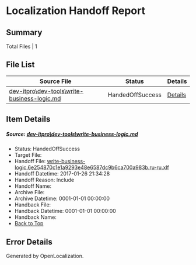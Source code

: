 # <a name='report-top'></a> Localization Handoff Report

## Summary
 Total Files | 1

## File List
 Source File | Status | Details 
 ----------- | ------ | ------- 
 [dev-itpro\dev-tools\write-business-logic.md](https://github.com/OpenLocalizationTestOrg/AX-Docs-Sandbox/blob/4ea3528516b3132879b47be8e44630272131b42d/dev-itpro/dev-tools/write-business-logic.md) | HandedOffSuccess | [Details](#5bb5c66993555b4f681b15ca4bcc6e305d1e749f1058)

## Item Details
##### <a name='5bb5c66993555b4f681b15ca4bcc6e305d1e749f1058'></a> Source: [dev-itpro\dev-tools\write-business-logic.md](https://github.com/OpenLocalizationTestOrg/AX-Docs-Sandbox/blob/4ea3528516b3132879b47be8e44630272131b42d/dev-itpro/dev-tools/write-business-logic.md)
* Status: HandedOffSuccess
* Target File: 
* Handoff File: [write-business-logic.6e254870c1e1a9293e48e6587dc9b6ca700a983b.ru-ru.xlf](https://github.com/OpenLocalizationTestOrg/AX-Docs-Sandbox.handoff/blob/160da7a0a8a56430179d6b5050e5a211afeb2cc8/ol-handoff/OpenLocalizationTestOrg/AX-Docs-Sandbox.ru-ru/master/do-not-translate/write-business-logic.6e254870c1e1a9293e48e6587dc9b6ca700a983b.ru-ru.xlf)
* Handoff Datetime: 2017-01-26 21:34:28
* Handoff Reason: Include
* Handoff Name: 
* Archive File: 
* Archive Datetime: 0001-01-01 00:00:00
* Handback File: 
* Handback Datetime: 0001-01-01 00:00:00
* Handback Name: 
* [Back to Top](#report-top)


## Error Details

Generated by OpenLocalization.
